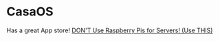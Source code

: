 # CasaOS
Has a great App store! [DON'T Use Raspberry Pis for Servers! (Use THIS)](https://youtu.be/aKmKo_Ua7rQ)
